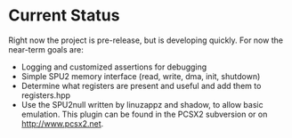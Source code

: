 # Current Status #

Right now the project is pre-release, but is developing quickly. For now the near-term goals are:

  * Logging and customized assertions for debugging
  * Simple SPU2 memory interface (read, write, dma, init, shutdown)
  * Determine what registers are present and useful and add them to registers.hpp
  * Use the SPU2null written by linuzappz and shadow, to allow basic emulation.  This plugin can be found in the PCSX2 subversion or on http://www.pcsx2.net.
